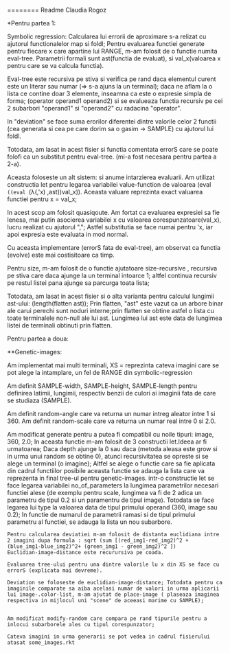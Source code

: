 ========
Readme 
Claudia Rogoz

*Pentru partea 1:

Symbolic regression:
Calcularea lui errorii de aproximare s-a relizat cu ajutorul functionalelor map si foldl;
Pentru evaluarea functiei generate pentru fiecare x care apartine lui RANGE, m-am folosit de o functie numita eval-tree. Parametrii formali sunt ast(functia de evaluat), si val_x(valoarea x pentru care se va calcula functia).

Eval-tree este recursiva pe stiva si verifica pe rand daca elementul curent este un literar sau numar (=> s-a ajuns la un terminal);
daca ne aflam la o lista ce contine doar 3 elemente, inseamna ca este o expresie simpla de forma; (operator operand1 operand2) si se evalueaza functia recursiv pe cei 2 subarbori "operand1" si "operand2" cu radacina "operator".

In "deviation" se face suma erorilor diferentei dintre valorile celor 2 functii (cea generata si cea pe care dorim sa o gasim -> SAMPLE) cu ajutorul lui foldl.

Totodata, am lasat in acest fisier si functia comentata errorS care se poate folofi ca un substitut pentru eval-tree. (mi-a fost necesara pentru partea a 2-a).

Aceasta foloseste un alt sistem: si anume intarzierea evaluarii.
Am utilizat constructia let pentru legarea variabilei value-function de valoarea (eval `((eval `(λ(,'x) ,ast))val_x)). Aceasta valuare reprezinta exact valuarea functiei pentru x = val_x;

In acest scop am folosit quasiqoute. Am fortat ca evaluarea expresiei sa fie lenesa, mai putin asocierea variabilei x cu valoarea corespunzatoare(val_x), lucru realizat cu ajutorul ",";
Astfel substitutia se face numai pentru 'x, iar apoi expresia este evaluata in mod normal.

Cu aceasta implementare (errorS fata de eval-tree), am observat ca functia (evolve) este mai costisitoare ca timp.

Pentru size, m-am folosit de o functie ajutatoare size-recursive , recursiva pe stiva care daca ajunge la un terminal intoarce 1; altfel continua recursiv pe restul listei pana ajunge sa parcurga toata lista;

Totodata, am lasat in acest fisier si o alta varianta pentru calculul lungimii ast-ului: (length(flatten ast)); Prin flatten, "ast" este vazut ca un arbore binar ale carui perechi sunt noduri interne;prin flatten se obtine astfel o lista cu toate terminalele non-null ale lui ast. Lungimea lui ast este data de lungimea listei de terminali obtinuti prin flatten.

Pentru partea a doua:

**Genetic-images:

Am implementat mai multi terminali, 
XS = reprezinta cateva imagini care se pot alege la intamplare, un fel de RANGE din symbolic-regression

Am definit SAMPLE-width, SAMPLE-height, SAMPLE-length pentru definirea latimii, lungimii, respectiv benzii de culori ai imaginii fata de care se studiaza (SAMPLE).

Am definit random-angle care va returna un numar intreg aleator intre 1 si 360.
Am definit random-scale care va returna un numar real intre 0 si 2.0.

Am modificat generate pentru a putea fi compatibil cu noile tipuri: image, 360, 2.0;
In aceasta functie m-am folosit de 3 constructii let.Ideea ar fi urmatoarea; 
	Daca depth ajunge la 0 sau daca (metoda aleasa este grow si in urma unui random se obtine 0), atunci recursivitatea se opreste si se alege un terminal (o imagine);
	Altfel se alege o functie care sa fie aplicata din cadrul functiilor posibile
	aceasta functie se adauga la lista care va reprezenta in final tree-ul pentru genetic-images. intr-o constructie let se face legarea variabilei no_of_parameters la lungimea parametrilor necesari functiei alese (de exemplu pentru scale, lungimea va fi de 2 adica un parametru de tipul 0.2 si un paramentru de tipul image). Totodata se face legarea lui type la valoarea data de tipul primului operand (360, image sau 0.2);
	In functie de numarul de parametrii ramasi si de tipul primului parametru al functiei, se adauga la lista un nou subarbore.
	
	Pentru calcularea deviatiei m-am folosit de distanta euclidiana intre 2 imagini dupa formula : sqrt (sum [(red_img1-red_img2)^2 + (blue_img1-blue_img2)^2+ (green_img1 - green_img2)^2 ])
	Euclidian-image-distance este recurursiva pe coada. 
	
	Evaluarea tree-ului pentru una dintre valorile lu x din XS se face cu errorS (explicata mai devreme).
	
	Deviation se foloseste de euclidian-image-distance; Totodata pentru ca imaginile comparate sa aiba acelasi numar de valori in urma aplicarii lui image-.color-list, m-am ajutat de place-image ( plaseaza imaginea respectiva in mijlocul uni "scene" de aceeasi marime cu SAMPLE);
	
	
	Am modificat modify-random care compara pe rand tipurile pentru a inlocui subarborele ales cu tipul corespunzator;
	
	Cateva imagini in urma generarii se pot vedea in cadrul fisierului atasat some_images.rkt
